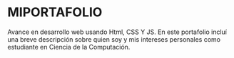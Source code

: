 # MIPORTAFOLIO
Avance en desarrollo web usando Html, CSS Y JS. En este portafolio incluí una breve descripción sobre quien soy y mis intereses personales como estudiante en Ciencia de la Computación.
